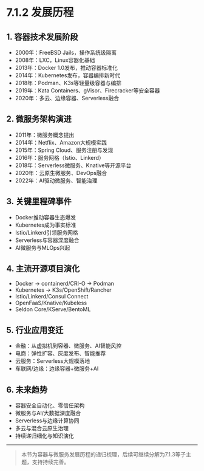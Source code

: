 # 7.1.2 发展历程

## 1. 容器技术发展阶段

- 2000年：FreeBSD Jails，操作系统级隔离
- 2008年：LXC，Linux容器化基础
- 2013年：Docker 1.0发布，推动容器标准化
- 2014年：Kubernetes发布，容器编排新时代
- 2018年：Podman、K3s等轻量级容器与编排
- 2019年：Kata Containers、gVisor、Firecracker等安全容器
- 2020年：多云、边缘容器、Serverless融合

## 2. 微服务架构演进

- 2011年：微服务概念提出
- 2014年：Netflix、Amazon大规模实践
- 2015年：Spring Cloud、服务注册与发现
- 2016年：服务网格（Istio、Linkerd）
- 2018年：Serverless微服务、Knative等开源平台
- 2020年：云原生微服务、DevOps融合
- 2022年：AI驱动微服务、智能治理

## 3. 关键里程碑事件

- Docker推动容器生态爆发
- Kubernetes成为事实标准
- Istio/Linkerd引领服务网格
- Serverless与容器深度融合
- AI微服务与MLOps兴起

## 4. 主流开源项目演化

- Docker → containerd/CRI-O → Podman
- Kubernetes → K3s/OpenShift/Rancher
- Istio/Linkerd/Consul Connect
- OpenFaaS/Knative/Kubeless
- Seldon Core/KServe/BentoML

## 5. 行业应用变迁

- 金融：从虚拟机到容器、微服务、AI智能风控
- 电商：弹性扩容、灰度发布、智能推荐
- 云服务：Serverless大规模落地
- 车联网/边缘：边缘容器+微服务+AI

## 6. 未来趋势

- 容器安全自动化、零信任架构
- 微服务与AI/大数据深度融合
- Serverless与边缘计算协同
- 多云与混合云原生治理
- 持续递归细化与知识演化

---
> 本节为容器与微服务发展历程的递归梳理，后续可继续分解为7.1.3等子主题，支持持续完善。
